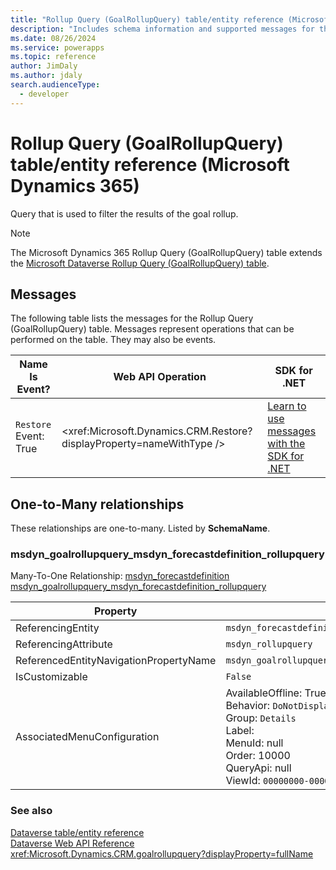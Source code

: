 ```yaml
---
title: "Rollup Query (GoalRollupQuery) table/entity reference (Microsoft Dynamics 365)"
description: "Includes schema information and supported messages for the Rollup Query (GoalRollupQuery) table/entity with Microsoft Dynamics 365."
ms.date: 08/26/2024
ms.service: powerapps
ms.topic: reference
author: JimDaly
ms.author: jdaly
search.audienceType: 
  - developer
---
```


# Rollup Query (GoalRollupQuery) table/entity reference (Microsoft Dynamics 365)

Query that is used to filter the results of the goal rollup.

> [!NOTE]
> The Microsoft Dynamics 365 Rollup Query (GoalRollupQuery) table extends the [Microsoft Dataverse Rollup Query (GoalRollupQuery) table](/power-apps/developer/data-platform/reference/entities/goalrollupquery).


## Messages

The following table lists the messages for the Rollup Query (GoalRollupQuery) table.
Messages represent operations that can be performed on the table. They may also be events.

| Name <br />Is Event? |Web API Operation |SDK for .NET |
| ---- | ----- |----- |
| `Restore`<br />Event: True |<xref:Microsoft.Dynamics.CRM.Restore?displayProperty=nameWithType /> |[Learn to use messages with the SDK for .NET](/power-apps/developer/data-platform/org-service/use-messages)|



## One-to-Many relationships

These relationships are one-to-many. Listed by **SchemaName**.

### <a name="BKMK_msdyn_goalrollupquery_msdyn_forecastdefinition_rollupquery"></a> msdyn_goalrollupquery_msdyn_forecastdefinition_rollupquery

Many-To-One Relationship: [msdyn_forecastdefinition msdyn_goalrollupquery_msdyn_forecastdefinition_rollupquery](msdyn_forecastdefinition.md#BKMK_msdyn_goalrollupquery_msdyn_forecastdefinition_rollupquery)

|Property|Value|
|---|---|
|ReferencingEntity|`msdyn_forecastdefinition`|
|ReferencingAttribute|`msdyn_rollupquery`|
|ReferencedEntityNavigationPropertyName|`msdyn_goalrollupquery_msdyn_forecastdefinition_rollupquery`|
|IsCustomizable|`False`|
|AssociatedMenuConfiguration|AvailableOffline: True<br />Behavior: `DoNotDisplay`<br />Group: `Details`<br />Label: <br />MenuId: null<br />Order: 10000<br />QueryApi: null<br />ViewId: `00000000-0000-0000-0000-000000000000`|



### See also

[Dataverse table/entity reference](../about-entity-reference.md)  
[Dataverse Web API Reference](/power-apps/developer/data-platform/webapi/reference/about)   
<xref:Microsoft.Dynamics.CRM.goalrollupquery?displayProperty=fullName>
